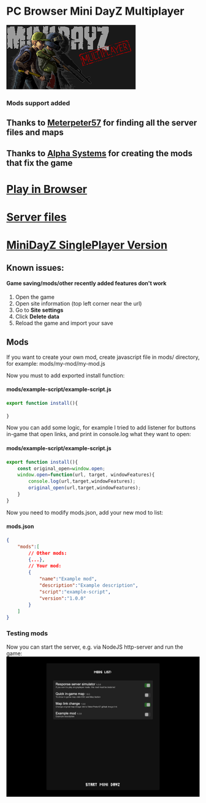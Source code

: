 # PC Browser Mini DayZ Multiplayer
[![Mini DayZ](./client/loading-logo.png)](https://raw.githack.com/MeterPreter57/minidayz-multiplayer/main/client/index.html)

### Mods support added

## Thanks to [Meterpeter57](https://github.com/MeterPreter57) for finding all the server files and maps
## Thanks to [Alpha Systems](https://github.com/AlphaSystemsPL/) for creating the mods that fix the game


# [Play in Browser](https://raw.githack.com/MeterPreter57/minidayz-multiplayer/main/client/index.html)

# [Server files](https://github.com/MeterPreter57/minidayz-multiplayer/releases/tag/server-files)

# [MiniDayZ SinglePlayer Version](https://github.com/MeterPreter57/MiniDayZ-PC)

## Known issues:
#### Game saving/mods/other recently added features don't work
1. Open the game  
2. Open site information (top left corner near the url)
3. Go to **Site settings**
4. Click **Delete data**
5. Reload the game and import your save


## Mods
If you want to create your own mod, create javascript file in mods/ directory, for example: mods/my-mod/my-mod.js


Now you must to add exported install function: 
#### mods/example-script/example-script.js
```js
export function install(){

}
```

Now you can add some logic, for example I tried to add listener for buttons in-game that open links, and print in console.log what they want to open:

#### mods/example-script/example-script.js
```js
export function install(){
	const original_open=window.open;
	window.open=function(url, target, windowFeatures){
		console.log(url,target,windowFeatures);
		original_open(url,target,windowFeatures);
	}
}
```

Now you need to modify mods.json, add your new mod to list:

#### mods.json
```json
{
	"mods":[
		// Other mods:
		{...},
		// Your mod:
		{
			"name":"Example mod",
			"description":"Example description",
			"script":"example-script",
			"version":"1.0.0"
		}
	]
}
```

### Testing mods
Now you can start the server, e.g. via NodeJS http-server and run the game:
![Browser Mini DayZ mods selector](./example.png)
